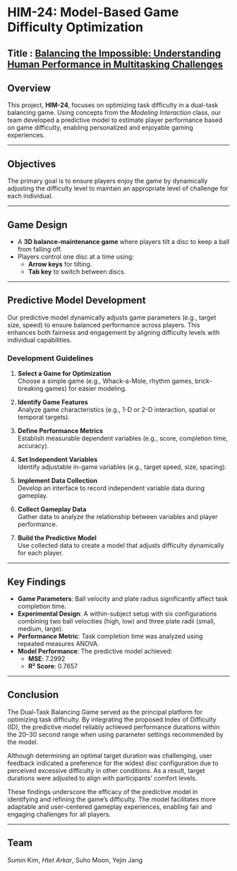 # HIM-24: Model-Based Game Difficulty Optimization
## Title : [Balancing the Impossible: Understanding Human Performance in Multitasking Challenges](https://github.com/hak3601/HIM-24/blob/main/paper.pdf)

## Overview

This project, **HIM-24**, focuses on optimizing task difficulty in a dual-task balancing game. Using concepts from the *Modeling Interaction* class, our team developed a predictive model to estimate player performance based on game difficulty, enabling personalized and enjoyable gaming experiences.

---

## Objectives

The primary goal is to ensure players enjoy the game by dynamically adjusting the difficulty level to maintain an appropriate level of challenge for each individual.

---

## Game Design

- A **3D balance-maintenance game** where players tilt a disc to keep a ball from falling off.
- Players control one disc at a time using:
  - **Arrow keys** for tilting.
  - **Tab key** to switch between discs.

---

## Predictive Model Development

Our predictive model dynamically adjusts game parameters (e.g., target size, speed) to ensure balanced performance across players. This enhances both fairness and engagement by aligning difficulty levels with individual capabilities.

### Development Guidelines

1. **Select a Game for Optimization**  
   Choose a simple game (e.g., Whack-a-Mole, rhythm games, brick-breaking games) for easier modeling.

2. **Identify Game Features**  
   Analyze game characteristics (e.g., 1-D or 2-D interaction, spatial or temporal targets).

3. **Define Performance Metrics**  
   Establish measurable dependent variables (e.g., score, completion time, accuracy).

4. **Set Independent Variables**  
   Identify adjustable in-game variables (e.g., target speed, size, spacing).

5. **Implement Data Collection**  
   Develop an interface to record independent variable data during gameplay.

6. **Collect Gameplay Data**  
   Gather data to analyze the relationship between variables and player performance.

7. **Build the Predictive Model**  
   Use collected data to create a model that adjusts difficulty dynamically for each player.

---

## Key Findings

- **Game Parameters**: Ball velocity and plate radius significantly affect task completion time.
- **Experimental Design**: A within-subject setup with six configurations combining two ball velocities (high, low) and three plate radii (small, medium, large).
- **Performance Metric**: Task completion time was analyzed using repeated measures ANOVA.
- **Model Performance**: The predictive model achieved:
  - **MSE**: 7.2992
  - **R² Score**: 0.7657

---

## Conclusion

The Dual-Task Balancing Game served as the principal platform for optimizing task difficulty. By integrating the proposed Index of Difficulty (ID), the predictive model reliably achieved performance durations within the 20–30 second range when using parameter settings recommended by the model.

Although determining an optimal target duration was challenging, user feedback indicated a preference for the widest disc configuration due to perceived excessive difficulty in other conditions. As a result, target durations were adjusted to align with participants’ comfort levels.

These findings underscore the efficacy of the predictive model in identifying and refining the game’s difficulty. The model facilitates more adaptable and user-centered gameplay experiences, enabling fair and engaging challenges for all players.

---

## Team 

Sumin Kim, *Htet Arkar*, Suho Moon, Yejin Jang

